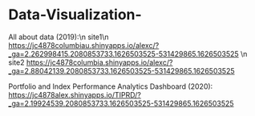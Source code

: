 # Data-Visualization-

All about data (2019):\n
site1\n
https://jc4878columbiau.shinyapps.io/alexc/?_ga=2.262998415.2080853733.1626503525-531429865.1626503525 \n
site2
https://jc4878columbia.shinyapps.io/alexc/?_ga=2.88042139.2080853733.1626503525-531429865.1626503525

Portfolio and Index Performance Analytics Dashboard (2020):
https://jc4878alex.shinyapps.io/TIPRD/?_ga=2.19924539.2080853733.1626503525-531429865.1626503525


